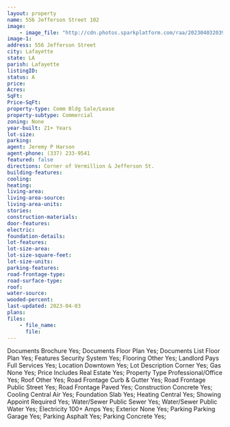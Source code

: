 ```yaml
---
layout: property
name: 556 Jefferson Street 102
image:
    - image_file: "http://cdn.photos.sparkplatform.com/raa/20230403203914642485000000.jpg"
image-1:
address: 556 Jefferson Street
city: Lafayette
state: LA
parish: Lafayette
listingID: 
status: A
price: 
Acres: 
SqFt: 
Price-SqFt: 
property-type: Comm Bldg Sale/Lease
property-subtype: Commercial
zoning: None
year-built: 21+ Years
lot-size: 
parking: 
agent: Jeremy P Harson
agent-phone: (337) 233-9541
featured: false
directions: Corner of Vermillion & Jefferson St.
building-features: 
cooling: 
heating: 
living-area: 
living-area-source: 
living-area-units: 
stories: 
construction-materials: 
door-features: 
electric: 
foundation-details: 
lot-features: 
lot-size-area: 
lot-size-square-feet: 
lot-size-units: 
parking-features: 
road-frontage-type: 
road-surface-type: 
roof: 
water-source: 
wooded-percent: 
last-updated: 2023-04-03
plans: 
files:
    - file_name:
      file:
---
```

Documents	Brochure	Yes;
Documents	Floor Plan	Yes;
Documents List	Floor Plan	Yes;
Features	Security System	Yes;
Flooring	Other	Yes;
Landlord Pays	Full Services	Yes;
Location	Downtown	Yes;
Lot Description	Corner	Yes;
Gas	None	Yes;
Price Includes	Real Estate	Yes;
Property Type	Professional/Office	Yes;
Roof	Other	Yes;
Road Frontage	Curb & Gutter	Yes;
Road Frontage	Public Street	Yes;
Road Frontage	Paved	Yes;
Construction	Concrete	Yes;
Cooling	Central Air	Yes;
Foundation	Slab	Yes;
Heating	Central	Yes;
Showing	Appoint Required	Yes;
Water/Sewer	Public Sewer	Yes;
Water/Sewer	Public Water	Yes;
Electricity	100+ Amps	Yes;
Exterior	None	Yes;
Parking	Parking Garage	Yes;
Parking	Asphalt	Yes;
Parking	Concrete	Yes;

